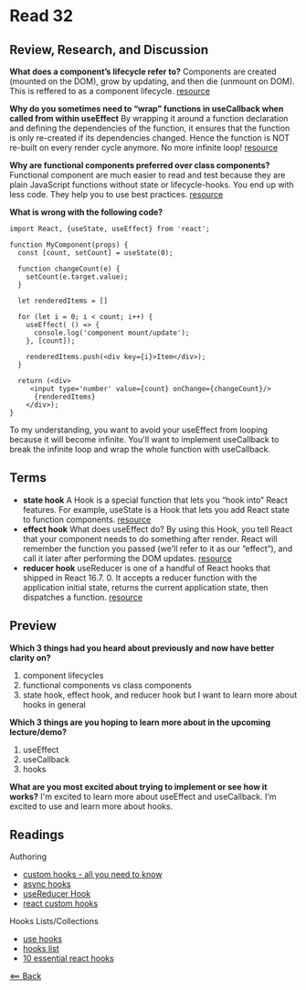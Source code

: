 # Read 32

## Review, Research, and Discussion

**What does a component’s lifecycle refer to?** Components are created (mounted on the DOM), grow by updating, and then die (unmount on DOM). This is reffered to as a component lifecycle. [resource](https://www.freecodecamp.org/news/how-to-understand-a-components-lifecycle-methods-in-reactjs-e1a609840630/#:~:text=We%20are%20born%2C%20grow%2C%20and,to%20as%20a%20component%20lifecycle.)

**Why do you sometimes need to “wrap” functions in useCallback when called from within useEffect** By wrapping it around a function declaration and defining the dependencies of the function, it ensures that the function is only re-created if its dependencies changed. Hence the function is NOT re-built on every render cycle anymore. No more infinite loop! [resource](https://medium.com/@infinitypaul/reactjs-useeffect-usecallback-simplified-91e69fb0e7a3#:~:text=useCallback()%20helps%20you%20prevent,out%20of%20the%20infinite%20loop!)

**Why are functional components preferred over class components?** Functional component are much easier to read and test because they are plain JavaScript functions without state or lifecycle-hooks. You end up with less code. They help you to use best practices. [resource](https://djoech.medium.com/functional-vs-class-components-in-react-231e3fbd7108#:~:text=Functional%20component%20are%20much%20easier,you%20to%20use%20best%20practices.)

**What is wrong with the following code?**

```
import React, {useState, useEffect} from 'react';

function MyComponent(props) {
  const [count, setCount] = useState(0);

  function changeCount(e) {
    setCount(e.target.value);
  }

  let renderedItems = []

  for (let i = 0; i < count; i++) {
    useEffect( () => {
      console.log('component mount/update');
    }, [count]);

    renderedItems.push(<div key={i}>Item</div>);
  }

  return (<div>
     <input type='number' value={count} onChange={changeCount}/>
      {renderedItems}
    </div>);
}
```

To my understanding, you want to avoid your useEffect from looping because it will become infinite. You'll want to implement useCallback to break the infinite loop and wrap the whole function with useCallback.

## Terms

- **state hook** A Hook is a special function that lets you “hook into” React features. For example, useState is a Hook that lets you add React state to function components. [resource](https://reactjs.org/docs/hooks-state.html#:~:text=A%20Hook%20is%20a%20special,React%20state%20to%20function%20components.s)
- **effect hook** What does useEffect do? By using this Hook, you tell React that your component needs to do something after render. React will remember the function you passed (we'll refer to it as our “effect”), and call it later after performing the DOM updates. [resource](https://reactjs.org/docs/hooks-effect.html#:~:text=What%20does%20useEffect%20do%3F,after%20performing%20the%20DOM%20updates.)
- **reducer hook** useReducer is one of a handful of React hooks that shipped in React 16.7. 0. It accepts a reducer function with the application initial state, returns the current application state, then dispatches a function. [resource](https://css-tricks.com/getting-to-know-the-usereducer-react-hook/#:~:text=useReducer%20is%20one%20of%20a,state%2C%20then%20dispatches%20a%20function.)

## Preview

**Which 3 things had you heard about previously and now have better clarity on?**
1. component lifecycles
1. functional components vs class components
1. state hook, effect hook, and reducer hook but I want to learn more about hooks in general

**Which 3 things are you hoping to learn more about in the upcoming lecture/demo?**
1. useEffect
1. useCallback
1. hooks

**What are you most excited about trying to implement or see how it works?** I'm excited to learn more about useEffect and useCallback. I'm excited to use and learn more about hooks.

## Readings

Authoring

- [custom hooks - all you need to know](https://www.telerik.com/kendo-react-ui/react-hooks-guide/#toc-custom-react-hooks)
- [async hooks](https://dev.to/vinodchauhan7/react-hooks-with-async-await-1n9g)
- [useReducer Hook](https://reactjs.org/docs/hooks-reference.html#usereducer)
- [react custom hooks](https://reactjs.org/docs/hooks-custom.html)

Hooks Lists/Collections

- [use hooks](https://usehooks.com/)
- [hooks list](https://github.com/rehooks/awesome-react-hooks)
- [10 essential react hooks](https://blog.bitsrc.io/10-react-custom-hooks-you-should-have-in-your-toolbox-aa27d3f5564d)

[<== Back](https://simoneodegard.github.io/reading-notes/)